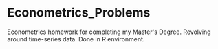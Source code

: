 # Econometrics_Problems
Econometrics homework for completing my Master's Degree. Revolving around time-series data. Done in R environment.
